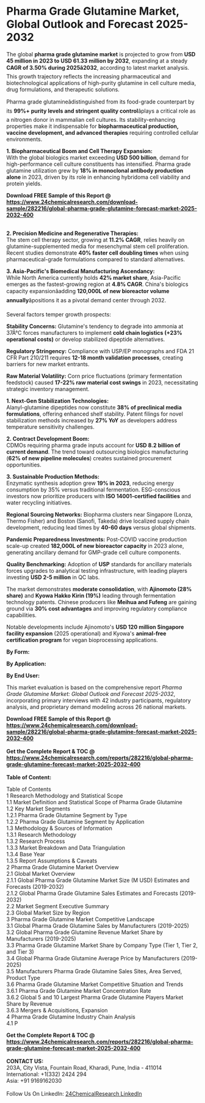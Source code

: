 <h1>Pharma Grade Glutamine Market, Global Outlook and Forecast 2025-2032</h1><p>The global <strong>pharma grade glutamine market</strong> is projected to grow from <strong>USD 45 million in 2023 to USD 61.33 million by 2032</strong>, expanding at a steady <strong>CAGR of 3.50% during 2025â2032</strong>, according to latest market analysis. This growth trajectory reflects the increasing pharmaceutical and biotechnological applications of high-purity glutamine in cell culture media, drug formulations, and therapeutic solutions.</p><p>Pharma grade glutamineâdistinguished from its food-grade counterpart by its <strong>99%+ purity levels and stringent quality control</strong>âplays a critical role as a nitrogen donor in mammalian cell cultures. Its stability-enhancing properties make it indispensable for <strong>biopharmaceutical production, vaccine development, and advanced therapies</strong> requiring controlled cellular environments.</p><p><strong>1. Biopharmaceutical Boom and Cell Therapy Expansion:</strong><br>
With the global biologics market exceeding <strong>USD 500 billion</strong>, demand for high-performance cell culture constituents has intensified. Pharma grade glutamine utilization grew by <strong>18% in monoclonal antibody production alone</strong> in 2023, driven by its role in enhancing hybridoma cell viability and protein yields.</p><div><b>Download FREE Sample of this Report @ 
            <a href="https://www.24chemicalresearch.com/download-sample/282216/global-pharma-grade-glutamine-forecast-market-2025-2032-400">
            https://www.24chemicalresearch.com/download-sample/282216/global-pharma-grade-glutamine-forecast-market-2025-2032-400</a></b></div><br><p><strong>2. Precision Medicine and Regenerative Therapies:</strong><br>
The stem cell therapy sector, growing at <strong>11.2% CAGR</strong>, relies heavily on glutamine-supplemented media for mesenchymal stem cell proliferation. Recent studies demonstrate <strong>40% faster cell doubling times</strong> when using pharmaceutical-grade formulations compared to standard alternatives.</p><p><strong>3. Asia-Pacific's Biomedical Manufacturing Ascendancy:</strong><br>
While North America currently holds <strong>42% market share</strong>, Asia-Pacific emerges as the fastest-growing region at <strong>4.8% CAGR</strong>. China's biologics capacity expansionâadding <strong>120,000L of new bioreactor volume annually</strong>âpositions it as a pivotal demand center through 2032.</p><p>Several factors temper growth prospects:</p><p><strong>Stability Concerns:</strong> Glutamine's tendency to degrade into ammonia at 37Â°C forces manufacturers to implement <strong>cold chain logistics (+23% operational costs)</strong> or develop stabilized dipeptide alternatives.</p><p><strong>Regulatory Stringency:</strong> Compliance with USP/EP monographs and FDA 21 CFR Part 210/211 requires <strong>12-18 month validation processes</strong>, creating barriers for new market entrants.</p><p><strong>Raw Material Volatility:</strong> Corn price fluctuations (primary fermentation feedstock) caused <strong>17-22% raw material cost swings</strong> in 2023, necessitating strategic inventory management.</p><p><strong>1. Next-Gen Stabilization Technologies:</strong><br>
Alanyl-glutamine dipeptides now constitute <strong>38% of preclinical media formulations</strong>, offering enhanced shelf stability. Patent filings for novel stabilization methods increased by <strong>27% YoY</strong> as developers address temperature sensitivity challenges.</p><p><strong>2. Contract Development Boom:</strong><br>
CDMOs requiring pharma grade inputs account for <strong>USD 8.2 billion of current demand</strong>. The trend toward outsourcing biologics manufacturing (<strong>62% of new pipeline molecules</strong>) creates sustained procurement opportunities.</p><p><strong>3. Sustainable Production Methods:</strong><br>
Enzymatic synthesis adoption grew <strong>19% in 2023</strong>, reducing energy consumption by 35% versus traditional fermentation. ESG-conscious investors now prioritize producers with <strong>ISO 14001-certified facilities</strong> and water recycling initiatives.</p><p><strong>Regional Sourcing Networks:</strong> Biopharma clusters near Singapore (Lonza, Thermo Fisher) and Boston (Sanofi, Takeda) drive localized supply chain development, reducing lead times by <strong>40-60 days</strong> versus global shipments.</p><p><strong>Pandemic Preparedness Investments:</strong> Post-COVID vaccine production scale-up created <strong>182,000L of new bioreactor capacity</strong> in 2023 alone, generating ancillary demand for GMP-grade cell culture components.</p><p><strong>Quality Benchmarking:</strong> Adoption of <strong>USP</strong> standards for ancillary materials forces upgrades to analytical testing infrastructure, with leading players investing <strong>USD 2-5 million</strong> in QC labs.</p><p>The market demonstrates <strong>moderate consolidation</strong>, with <strong>Ajinomoto (28% share)</strong> and <strong>Kyowa Hakko Kirin (19%)</strong> leading through fermentation technology patents. Chinese producers like <strong>Meihua and Fufeng</strong> are gaining ground via <strong>30% cost advantages</strong> and improving regulatory compliance capabilities.</p><p>Notable developments include Ajinomoto's <strong>USD 120 million Singapore facility expansion</strong> (2025 operational) and Kyowa's <strong>animal-free certification program</strong> for vegan bioprocessing applications.</p><p><strong>By Form:</strong></p><p><strong>By Application:</strong></p><p><strong>By End User:</strong></p><p>This market evaluation is based on the comprehensive report <em>Pharma Grade Glutamine Market: Global Outlook and Forecast 2025-2032</em>, incorporating primary interviews with 42 industry participants, regulatory analysis, and proprietary demand modeling across 26 national markets.</p><div><b>Download FREE Sample of this Report @ 
            <a href="https://www.24chemicalresearch.com/download-sample/282216/global-pharma-grade-glutamine-forecast-market-2025-2032-400">
            https://www.24chemicalresearch.com/download-sample/282216/global-pharma-grade-glutamine-forecast-market-2025-2032-400</a></b></div><br><div><b>Get the Complete Report & TOC @ 
            <a href="https://www.24chemicalresearch.com/reports/282216/global-pharma-grade-glutamine-forecast-market-2025-2032-400">
            https://www.24chemicalresearch.com/reports/282216/global-pharma-grade-glutamine-forecast-market-2025-2032-400</a></b></div><br>
            <b>Table of Content:</b><p>Table of Contents<br />
1 Research Methodology and Statistical Scope<br />
1.1 Market Definition and Statistical Scope of Pharma Grade Glutamine<br />
1.2 Key Market Segments<br />
1.2.1 Pharma Grade Glutamine Segment by Type<br />
1.2.2 Pharma Grade Glutamine Segment by Application<br />
1.3 Methodology & Sources of Information<br />
1.3.1 Research Methodology<br />
1.3.2 Research Process<br />
1.3.3 Market Breakdown and Data Triangulation<br />
1.3.4 Base Year<br />
1.3.5 Report Assumptions & Caveats<br />
2 Pharma Grade Glutamine Market Overview<br />
2.1 Global Market Overview<br />
2.1.1 Global Pharma Grade Glutamine Market Size (M USD) Estimates and Forecasts (2019-2032)<br />
2.1.2 Global Pharma Grade Glutamine Sales Estimates and Forecasts (2019-2032)<br />
2.2 Market Segment Executive Summary<br />
2.3 Global Market Size by Region<br />
3 Pharma Grade Glutamine Market Competitive Landscape<br />
3.1 Global Pharma Grade Glutamine Sales by Manufacturers (2019-2025)<br />
3.2 Global Pharma Grade Glutamine Revenue Market Share by Manufacturers (2019-2025)<br />
3.3 Pharma Grade Glutamine Market Share by Company Type (Tier 1, Tier 2, and Tier 3)<br />
3.4 Global Pharma Grade Glutamine Average Price by Manufacturers (2019-2025)<br />
3.5 Manufacturers Pharma Grade Glutamine Sales Sites, Area Served, Product Type<br />
3.6 Pharma Grade Glutamine Market Competitive Situation and Trends<br />
3.6.1 Pharma Grade Glutamine Market Concentration Rate<br />
3.6.2 Global 5 and 10 Largest Pharma Grade Glutamine Players Market Share by Revenue<br />
3.6.3 Mergers & Acquisitions, Expansion<br />
4 Pharma Grade Glutamine Industry Chain Analysis<br />
4.1 P</p><div><b>Get the Complete Report & TOC @ 
            <a href="https://www.24chemicalresearch.com/reports/282216/global-pharma-grade-glutamine-forecast-market-2025-2032-400">
            https://www.24chemicalresearch.com/reports/282216/global-pharma-grade-glutamine-forecast-market-2025-2032-400</a></b></div><br><b>CONTACT US:</b><br>
            203A, City Vista, Fountain Road, Kharadi, Pune, India - 411014<br>
            International: +1(332) 2424 294<br>
            Asia: +91 9169162030 <br><br>
            Follow Us On LinkedIn: <a href="https://www.linkedin.com/company/24chemicalresearch/">24ChemicalResearch LinkedIn</a>
